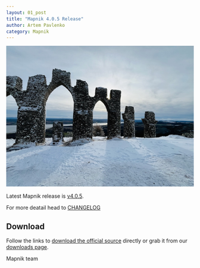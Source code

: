 ```yaml
---
layout: 01_post
title: "Mapnik 4.0.5 Release"
author: Artem Pavlenko
category: Mapnik
---
```


![image](/images/fyrish.jpg)

Latest Mapnik release is [v4.0.5](https://github.com/mapnik/mapnik/releases/tag/v4.0.5).

For more deatail head to  [CHANGELOG](https://github.com/mapnik/mapnik/blob/v4.0.5/CHANGELOG.md#mapnik-404)

## Download

Follow the links to [download the official source](https://github.com/mapnik/mapnik/releases/tag/v4.0.5) directly or grab it from our [downloads page](/pages/downloads.html).

Mapnik team
